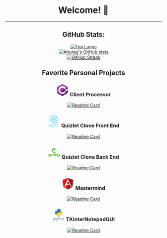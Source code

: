 <!--
**smaggio123/smaggio123** is a ✨ _special_ ✨ repository because its `README.md` (this file) appears on your GitHub profile.

Here are some ideas to get you started:

- 🔭 I’m currently working on ...
- 🌱 I’m currently learning ...
- 👯 I’m looking to collaborate on ...
- 🤔 I’m looking for help with ...
- 💬 Ask me about ...
- 📫 How to reach me: ...
- 😄 Pronouns: ...
- ⚡ Fun fact: ...
-->
<div align="center">
<h1>Welcome! 👋</h1>
<hr/>
<h2>GitHub Stats:</h2>

[![Top Langs](https://github-readme-stats-sigma-five.vercel.app/api/top-langs/?username=smaggio123&layout=compact&theme=vision-friendly-dark&hide=css)](https://github.com/anuraghazra/github-readme-stats)
<br/>
[![Anurag's GitHub stats](https://github-readme-stats-five-sigma.vercel.app/api?username=smaggio123&count_private=false&theme=radical)](https://github.com/smaggio123/github-readme-stats)
<br/>
[![GitHub Streak](http://github-readme-streak-stats.herokuapp.com?user=smaggio123&theme=dark&background=000000)](https://git.io/streak-stats)

<h2>Favorite Personal Projects</h2>
  
  <!--Client Processor-->
  <h3><img src="https://github.com/devicons/devicon/blob/master/icons/csharp/csharp-original.svg" title="CSharp"  alt="CSharp" width="40" height="40"/>&nbsp;Client Processor</h3>

  [![Readme Card](https://github-readme-stats-five-sigma.vercel.app/api/pin/?username=smaggio123&repo=Client-Processor)](https://github.com/smaggio123/Client-Processor.git)

  <!--Quizlet Clone Front End-->
  <h3><img src="https://github.com/devicons/devicon/blob/master/icons/react/react-original-wordmark.svg" title="React"  alt="React" width="40" height="40"/>&nbsp;Quizlet Clone Front End</h3>

  [![Readme Card](https://github-readme-stats-five-sigma.vercel.app/api/pin/?username=smaggio123&repo=Front-End-Flashcard-App)](https://github.com/smaggio123/Front-End-Flashcard-App)

  <!--Quizlet Clone Back End-->
  <h3><img src="https://github.com/devicons/devicon/blob/master/icons/spring/spring-original-wordmark.svg" title="Spring"  alt="Spring" width="40" height="40"/>&nbsp;Quizlet Clone Back End</h3>

  [![Readme Card](https://github-readme-stats-five-sigma.vercel.app/api/pin/?username=smaggio123&repo=Full-Stack-Flashcard-App)](https://github.com/smaggio123/Full-Stack-Flashcard-App)

  <!--Mastermind-->
<h3><img src="https://github.com/devicons/devicon/blob/master/icons/angularjs/angularjs-original.svg" title="Angular"  alt="Angular" width="40" height="40"/>&nbsp;Mastermind</h3>

[![Readme Card](https://github-readme-stats-five-sigma.vercel.app/api/pin/?username=smaggio123&repo=Mastermind-Angular)](https://github.com/smaggio123/Mastermind-Angular)

  <!--TKinterNotepadGUI-->
<h3><img src="https://github.com/devicons/devicon/blob/master/icons/python/python-original-wordmark.svg" title="Python"  alt="Python" width="40" height="40"/>&nbsp;TKinterNotepadGUI</h3>

[![Readme Card](https://github-readme-stats-five-sigma.vercel.app/api/pin/?username=smaggio123&repo=tkinterNotepadGUIwithWebscrapingDefinitions)](https://github.com/smaggio123/tkinterNotepadGUIwithWebscrapingDefinitions)

  <!--Network Info To XML
  <h3><img src="https://github.com/devicons/devicon/blob/master/icons/java/java-original-wordmark.svg" title="Java" alt="Java" width="40" height="40"/>&nbsp;Network Info To XML</h3>

  [![Readme Card](https://github-readme-stats-five-sigma.vercel.app/api/pin/?username=smaggio123&repo=Network-Info-To-XML)](https://github.com/smaggio123/Network-Info-To-XML)
  -->



  <!--
<div align="left">
<p>References to Replicate Readme</p>
<ul>
<li><a href="https://github.com/anuraghazra/github-readme-stats" target="_blank">GitHub for Stat Cards</a></li>
<li><a href="https://towardsdatascience.com/build-a-stunning-readme-for-your-github-profile-9b80434fe5d7" target="_blank">Pointed me to GitHub Link</a></li>
<li><a href="https://www.sitepoint.com/github-profile-readme/" target="_blank">Language/Framework Icons</a></li>
</ul>
</div>
-->
</div>
